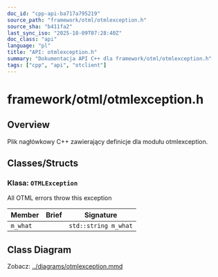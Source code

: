 ```yaml
---
doc_id: "cpp-api-ba717a795219"
source_path: "framework/otml/otmlexception.h"
source_sha: "b411fa2"
last_sync_iso: "2025-10-09T07:28:40Z"
doc_class: "api"
language: "pl"
title: "API: otmlexception.h"
summary: "Dokumentacja API C++ dla framework/otml/otmlexception.h"
tags: ["cpp", "api", "otclient"]
---
```


# framework/otml/otmlexception.h

## Overview

Plik nagłówkowy C++ zawierający definicje dla modułu otmlexception.

## Classes/Structs

### Klasa: `OTMLException`

All OTML errors throw this exception

| Member | Brief | Signature |
|--------|-------|-----------|
| `m_what` |  | `std::string m_what` |

## Class Diagram

Zobacz: [../diagrams/otmlexception.mmd](../diagrams/otmlexception.mmd)
